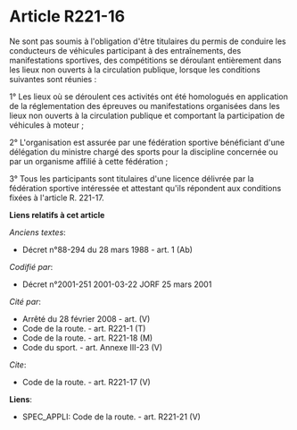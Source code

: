 # Article R221-16

Ne sont pas soumis à l'obligation d'être titulaires du permis de conduire les conducteurs de véhicules participant à des
entraînements, des manifestations sportives, des compétitions se déroulant entièrement dans les lieux non ouverts à la
circulation publique, lorsque les conditions suivantes sont réunies :

1° Les lieux où se déroulent ces activités ont été homologués en application de la réglementation des épreuves ou
manifestations organisées dans les lieux non ouverts à la circulation publique et comportant la participation de véhicules à
moteur ;

2° L'organisation est assurée par une fédération sportive bénéficiant d'une délégation du ministre chargé des sports pour la
discipline concernée ou par un organisme affilié à cette fédération ;

3° Tous les participants sont titulaires d'une licence délivrée par la fédération sportive intéressée et attestant qu'ils
répondent aux conditions fixées à l'article R. 221-17.

**Liens relatifs à cet article**

_Anciens textes_:

  - Décret n°88-294 du 28 mars 1988 - art. 1 (Ab)

_Codifié par_:

  - Décret n°2001-251 2001-03-22 JORF 25 mars 2001

_Cité par_:

  - Arrêté du 28 février 2008 - art. (V)
  - Code de la route. - art. R221-1 (T)
  - Code de la route. - art. R221-18 (M)
  - Code du sport. - art. Annexe III-23 (V)

_Cite_:

  - Code de la route. - art. R221-17 (V)

**Liens**:

  - SPEC_APPLI: Code de la route. - art. R221-21 (V)
